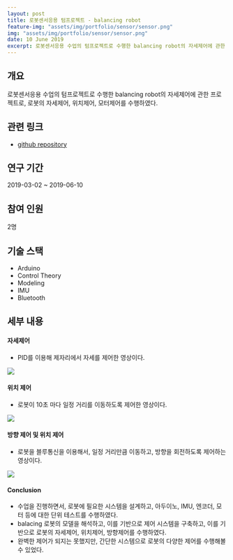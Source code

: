 ```yaml
---
layout: post
title: 로봇센서응용 텀프로젝트 - balancing robot
feature-img: "assets/img/portfolio/sensor/sensor.png"
img: "assets/img/portfolio/sensor/sensor.png"
date: 10 June 2019
excerpt: 로봇센서응용 수업의 텀프로젝트로 수행한 balancing robot의 자세제어에 관한 프로젝트이다.
---
```


## 개요

로봇센서응용 수업의 텀프로젝트로 수행한 balancing robot의 자세제어에 관한 프로젝트로, 로봇의 자세제어, 위치제어, 모터제어를 수행하였다.

## 관련 링크

* [github repository](https://github.com/rootbKim/Balancing_robot)

## 연구 기간

2019-03-02 ~ 2019-06-10

## 참여 인원

2명

## 기술 스택

- Arduino
- Control Theory
- Modeling
- IMU
- Bluetooth

## 세부 내용

#### 자세제어

* PID를 이용해 제자리에서 자세를 제어한 영상이다.

<img src="/assets/img/portfolio/sensor/position_control.gif">

#### 위치 제어

* 로봇이 10초 마다 일정 거리를 이동하도록 제어한 영상이다.

<img src="/assets/img/portfolio/sensor/distance_control.gif">

#### 방향 제어 및 위치 제어

* 로봇을 블루통신을 이용해서, 일정 거리만큼 이동하고, 방향을 회전하도록 제어하는 영상이다.

<img src="/assets/img/portfolio/sensor/final_control.gif">

#### Conclusion

* 수업을 진행하면서, 로봇에 필요한 시스템을 설계하고, 아두이노, IMU, 엔코더, 모터 등에 대한 단위 테스트를 수행하였다.
* balacing 로봇의 모델을 해석하고, 이를 기반으로 제어 시스템을 구축하고, 이를 기반으로 로봇의 자세제어, 위치제어, 방향제어를 수행하였다.
* 완벽한 제어가 되지는 못했지만, 간단한 시스템으로 로봇의 다양한 제어를 수행해볼 수 있었다.